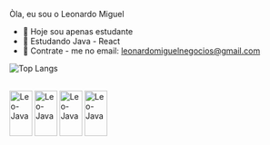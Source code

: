 Òla, eu sou o Leonardo Miguel

- 🔭 Hoje sou apenas estudante
- 🌱 Estudando Java - React 
- 💬 Contrate - me no email: leonardomiguelnegocios@gmail.com

![Top Langs](https://github-readme-stats.vercel.app/api/top-langs/?username=Leomiguel63&layout=compact)

<div style="display: inline_block"><br>
<img align="center" alt = "Leo-Java" height = "80" width = "40" src = "https://cdn.jsdelivr.net/gh/devicons/devicon@latest/icons/java/java-original-wordmark.svg">
<img align="center" alt = "Leo-Java" height = "80" width = "40" src = "https://cdn.jsdelivr.net/gh/devicons/devicon@latest/icons/javascript/javascript-original.svg">
<img align="center" alt = "Leo-Java" height = "80" width = "40" src = "https://cdn.jsdelivr.net/gh/devicons/devicon@latest/icons/python/python-original-wordmark.svg">
<img align="center" alt = "Leo-Java" height = "80" width = "40" src = "https://cdn.jsdelivr.net/gh/devicons/devicon@latest/icons/react/react-original-wordmark.svg">
</div>
